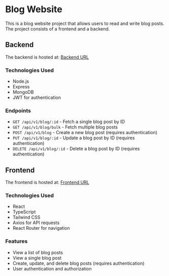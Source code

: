 # Blog Website

This is a blog website project that allows users to read and write blog posts. The project consists of a frontend and a backend.

## Backend

The backend is hosted at: [Backend URL](https://backend.i-try-thats-me-301.workers.dev)

### Technologies Used

- Node.js
- Express
- MongoDB
- JWT for authentication

### Endpoints

- `GET /api/v1/blog/:id` - Fetch a single blog post by ID
- `GET /api/v1/blog/bulk` - Fetch multiple blog posts
- `POST /api/v1/blog` - Create a new blog post (requires authentication)
- `PUT /api/v1/blog/:id` - Update a blog post by ID (requires authentication)
- `DELETE /api/v1/blog/:id` - Delete a blog post by ID (requires authentication)

## Frontend

The frontend is hosted at: [Frontend URL](https://blog-website-git-main-sumanyu-sharmas-projects.vercel.app/)

### Technologies Used

- React
- TypeScript
- Tailwind CSS
- Axios for API requests
- React Router for navigation

### Features

- View a list of blog posts
- View a single blog post
- Create, update, and delete blog posts (requires authentication)
- User authentication and authorization

